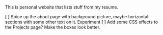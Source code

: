 This is personal website that lists stuff from my resume. 

[ ] Spice up the about page with background picture, maybe horizontal sections with some other text on it. Experiment 
[ ] Add some CSS effects to the Projects page? Make the boxes look better.
